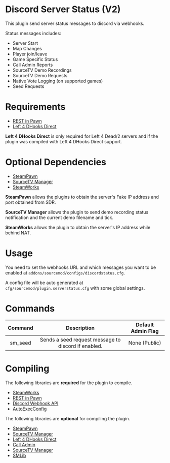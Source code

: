 # Discord Server Status (V2)

This plugin send server status messages to discord via webhooks.

Status messages includes:

* Server Start
* Map Changes
* Player join/leave
* Game Specific Status
* Call Admin Reports
* SourceTV Demo Recordings
* SourceTV Demo Requests
* Native Vote Logging (on supported games)
* Seed Requests

# Requirements

* [REST in Pawn](https://github.com/ErikMinekus/sm-ripext)
* [Left 4 DHooks Direct](https://forums.alliedmods.net/showthread.php?t=321696)

**Left 4 DHooks Direct** is only required for Left 4 Dead/2 servers and if the plugin was compiled with Left 4 DHooks Direct support.

# Optional Dependencies

* [SteamPawn](https://github.com/nosoop/SM-SteamPawn)
* [SourceTV Manager](https://github.com/peace-maker/sourcetvmanager)
* [SteamWorks](https://github.com/KyleSanderson/SteamWorks)

**SteamPawn** allows the plugins to obtain the server's Fake IP address and port obtained from SDR.

**SourceTV Manager** allows the plugin to send demo recording status notification and the current demo filename and tick.

**SteamWorks** allows the plugin to obtain the server's IP address while behind NAT.

# Usage

You need to set the webhooks URL and which messages you want to be enabled at `addons/sourcemod/configs/discordstatus.cfg`.

A config file will be auto generated at `cfg/sourcemod/plugin.serverstatus.cfg` with some global settings.

# Commands

| Command |                     Description                     | Default Admin Flag |
|:-------:|:---------------------------------------------------:|:------------------:|
| sm_seed | Sends a seed request message to discord if enabled. |    None (Public)   |

# Compiling

The following libraries are **required** for the plugin to compile.

* [SteamWorks](https://github.com/KyleSanderson/SteamWorks)
* [REST in Pawn](https://github.com/ErikMinekus/sm-ripext)
* [Discord Webhook API](https://github.com/Sarrus1/DiscordWebhookAPI)
* [AutoExecConfig](https://github.com/Impact123/AutoExecConfig)
  
The following libraries are **optional** for compiling the plugin.

* [SteamPawn](https://github.com/nosoop/SM-SteamPawn)
* [SourceTV Manager](https://github.com/peace-maker/sourcetvmanager)
* [Left 4 DHooks Direct](https://forums.alliedmods.net/showthread.php?t=321696)
* [Call Admin](https://github.com/Impact123/CallAdmin)
* [SourceTV Manager](https://github.com/peace-maker/sourcetvmanager)
* [SMLib](https://github.com/bcserv/smlib/tree/transitional_syntax)
